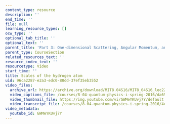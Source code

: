 ```yaml
---
content_type: resource
description: ''
end_time: ''
file: null
learning_resource_types: []
ocw_type: ''
optional_tab_title: ''
optional_text: ''
parent_title: 'Part 3: One-dimensional Scattering, Angular Momentum, and Central Potentials'
parent_type: CourseSection
related_resources_text: ''
resource_index_text: ''
resourcetype: Video
start_time: ''
title: Scales of the hydrogen atom
uid: 96ca2287-e2a3-edc0-80dd-37ef35eb3552
video_files:
  archive_url: https://archive.org/download/MIT8.04S16/MIT8_04S16_lec22_s2_300k.mp4
  video_captions_file: /courses/8-04-quantum-physics-i-spring-2016/da65e29fe0fc57938b96f3403066946d_GWMeYKUvj7Y.vtt
  video_thumbnail_file: https://img.youtube.com/vi/GWMeYKUvj7Y/default.jpg
  video_transcript_file: /courses/8-04-quantum-physics-i-spring-2016/4c8d838dc645a811b2494e85bd76aff3_GWMeYKUvj7Y.pdf
video_metadata:
  youtube_id: GWMeYKUvj7Y
---
```

